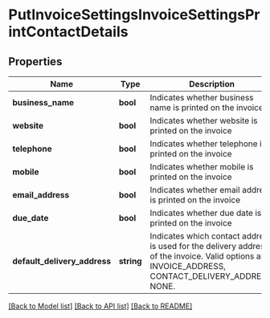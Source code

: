 # PutInvoiceSettingsInvoiceSettingsPrintContactDetails

## Properties
Name | Type | Description | Notes
------------ | ------------- | ------------- | -------------
**business_name** | **bool** | Indicates whether business name is printed on the invoice | [optional] 
**website** | **bool** | Indicates whether website is printed on the invoice | [optional] 
**telephone** | **bool** | Indicates whether telephone is printed on the invoice | [optional] 
**mobile** | **bool** | Indicates whether mobile is printed on the invoice | [optional] 
**email_address** | **bool** | Indicates whether email address is printed on the invoice | [optional] 
**due_date** | **bool** | Indicates whether due date is printed on the invoice | [optional] 
**default_delivery_address** | **string** | Indicates which contact address is used for the delivery address of the invoice. Valid options are: INVOICE_ADDRESS, CONTACT_DELIVERY_ADDRESS, NONE. | [optional] 

[[Back to Model list]](../README.md#documentation-for-models) [[Back to API list]](../README.md#documentation-for-api-endpoints) [[Back to README]](../README.md)


